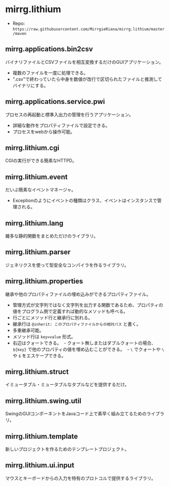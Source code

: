 # mirrg.lithium

- Repo: `https://raw.githubusercontent.com/MirrgieRiana/mirrg.lithium/master/maven`

## mirrg.applications.bin2csv

バイナリファイルとCSVファイルを相互変換するだけのGUIアプリケーション。
- 複数のファイルを一度に処理できる。
- ".csv"で終わっていたら中身を数値が改行で区切られたファイルと推測してバイナリにする。

## mirrg.applications.service.pwi

プロセスの再起動と標準入出力の管理を行うアプリケーション。
- 詳細な動作をプロパティファイルで設定できる。
- プロセスをwebから操作可能。

## mirrg.lithium.cgi

CGIの実行ができる簡素なHTTPD。

## mirrg.lithium.event

だいぶ簡素なイベントマネージャ。
- Exceptionのようにイベントの種類はクラス、イベントはインスタンスで管理される。

## mirrg.lithium.lang

雑多な静的関数をまとめただけのライブラリ。

## mirrg.lithium.parser

ジェネリクスを使って型安全なコンパイラを作るライブラリ。

## mirrg.lithium.properties

継承や他のプロパティファイルの埋め込みができるプロパティファイル。
- 管理方式が文字列ではなく文字列を出力する関数であるため、プロパティの値をプログラム側で定義すれば動的なメソッドも呼べる。
- 行ごとにメソッド行と継承行に別れる。
- 継承行は ```@inherit: このプロパティファイルからの相対パス``` と書く。
 - 多重継承可能。
- メソッド行は ```key=value``` 形式。
 - 右辺はクォートできる。
  - クォート無しまたはダブルクォートの場合、 ```${key}``` で他のプロパティの値を埋め込むことができる。
  - ```\``` でクォートや ```\``` や ```$``` をエスケープできる。

## mirrg.lithium.struct

イミュータブル・ミュータブルなタプルなどを提供するだけ。

## mirrg.lithium.swing.util

SwingのGUIコンポーネントをJavaコード上で素早く組み立てるためのライブラリ。

## mirrg.lithium.template

新しいプロジェクトを作るためのテンプレートプロジェクト。

## mirrg.lithium.ui.input

マウスとキーボードからの入力を特有のプロトコルで提供するライブラリ。
